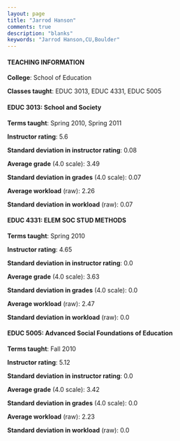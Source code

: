 ```yaml
---
layout: page
title: "Jarrod Hanson" 
comments: true
description: "blanks"
keywords: "Jarrod Hanson,CU,Boulder"
---
```

<head>
<script src="https://ajax.googleapis.com/ajax/libs/jquery/2.1.3/jquery.min.js"></script>
<script src="https://dl.dropboxusercontent.com/s/pc42nxpaw1ea4o9/highcharts.js?dl=0"></script>
<!-- <script src="../assets/js/highcharts.js"></script> -->
<style type="text/css">@font-face {
	font-family: "Bebas Neue";
	src: url(https://www.filehosting.org/file/details/544349/BebasNeue Regular.otf) format("opentype");
	}
	h1.Bebas { 
		font-family: "Bebas Neue", Verdana, Tahoma;
	}
</style>
</head>
	   
#### TEACHING INFORMATION

**College**: School of Education

**Classes taught**: EDUC 3013, EDUC 4331, EDUC 5005

#### EDUC 3013: School and Society

**Terms taught**: Spring 2010, Spring 2011

**Instructor rating**: 5.6

**Standard deviation in instructor rating**: 0.08

**Average grade** (4.0 scale): 3.49

**Standard deviation in grades** (4.0 scale): 0.07

**Average workload** (raw): 2.26

**Standard deviation in workload** (raw): 0.07

#### EDUC 4331: ELEM SOC STUD METHODS

**Terms taught**: Spring 2010

**Instructor rating**: 4.65

**Standard deviation in instructor rating**: 0.0

**Average grade** (4.0 scale): 3.63

**Standard deviation in grades** (4.0 scale): 0.0

**Average workload** (raw): 2.47

**Standard deviation in workload** (raw): 0.0

#### EDUC 5005: Advanced Social Foundations of Education

**Terms taught**: Fall 2010

**Instructor rating**: 5.12

**Standard deviation in instructor rating**: 0.0

**Average grade** (4.0 scale): 3.42

**Standard deviation in grades** (4.0 scale): 0.0

**Average workload** (raw): 2.23

**Standard deviation in workload** (raw): 0.0

